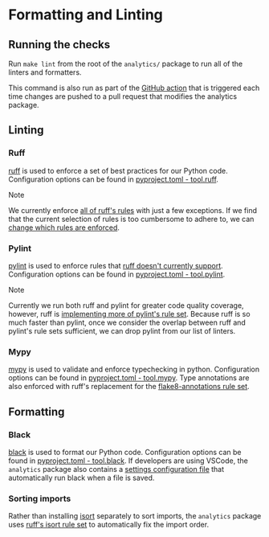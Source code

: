 # Formatting and Linting

## Running the checks

Run `make lint` from the root of the `analytics/` package to run all of the linters and formatters.

This command is also run as part of the [GitHub action](../../.github/workflows/ci-analytics.yml) that is triggered each time changes are pushed to a pull request that modifies the analytics package.

## Linting

### Ruff

[ruff](https://flake8.pycqa.org/en/latest/) is used to enforce a set of best practices for our Python code. Configuration options can be found in [pyproject.toml - tool.ruff](../../analytics/pyproject.toml).

> [!NOTE]
> We currently enforce [all of ruff's rules](https://docs.astral.sh/ruff/rules/) with just a few exceptions. If we find that the current selection of rules is too cumbersome to adhere to, we can [change which rules are enforced](https://docs.astral.sh/ruff/linter/#rule-selection).

### Pylint

[pylint](https://pylint.readthedocs.io/en/latest/) is used to enforce rules that [ruff doesn't currently support](https://docs.astral.sh/ruff/faq/#how-does-ruffs-linter-compare-to-pylint). Configuration options can be found in [pyproject.toml - tool.pylint](../../analytics/pyproject.toml).

> [!NOTE]
> Currently we run both ruff and pylint for greater code quality coverage, however, ruff is [implementing more of pylint's rule set](https://github.com/astral-sh/ruff/issues/970). Because ruff is so much faster than pylint, once we consider the overlap between ruff and pylint's rule sets sufficient, we can drop pylint from our list of linters.

### Mypy

[mypy](https://mypy.readthedocs.io/en/stable/) is used to validate and enforce typechecking in python. Configuration options can be found in [pyproject.toml - tool.mypy](../../analytics/pyproject.toml). Type annotations are also enforced with ruff's replacement for the [flake8-annotations rule set](https://docs.astral.sh/ruff/rules/#flake8-annotations-ann).

## Formatting

### Black

[black](https://black.readthedocs.io/en/stable/) is used to format our Python code. Configuration options can be found in [pyproject.toml - tool.black](../../analytics/pyproject.toml). If developers are using VSCode, the `analytics` package also contains a [settings configuration file](../../analytics/.vscode/settings.json) that automatically run black when a file is saved.

### Sorting imports

Rather than installing [isort](https://pycqa.github.io/isort/) separately to sort imports, the `analytics` package uses [ruff's isort rule set](https://docs.astral.sh/ruff/rules/#isort-i) to automatically fix the import order.
